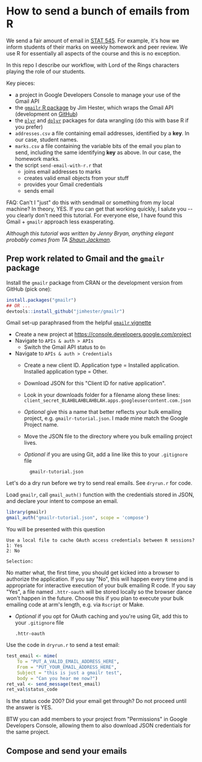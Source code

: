 How to send a bunch of emails from R
=================

We send a fair amount of email in [STAT 545](http://stat545-ubc.github.io). For example, it's how we inform students of their marks on weekly homework and peer review. We use R for essentially all aspects of the course and this is no exception.

In this repo I describe our workflow, with Lord of the Rings characters playing the role of our students.

Key pieces:

  * a project in Google Developers Console to manage your use of the Gmail API
  * the [`gmailr` R package](http://cran.r-project.org/web/packages/gmailr/index.html) by Jim Hester, which wraps the Gmail API (development on [GitHub](https://github.com/jimhester/gmailr))
  * the [`plyr`](http://cran.r-project.org/web/packages/plyr/index.html) and [`dplyr`](http://cran.r-project.org/web/packages/dplyr/index.html) packages for data wrangling (do this with base R if you prefer)
  * `addresses.csv` a file containing email addresses, identified by a __key__. In our case, student names.
  * `marks.csv` a file containing the variable bits of the email you plan to send, including the same identifying __key__ as above.  In our case, the homework marks.
  * the script `send-email-with-r.r` that
    - joins email addresses to marks
    - creates valid email objects from your stuff
    - provides your Gmail credentials
    - sends email
    
FAQ: Can't I "just" do this with sendmail or something from my local machine? In theory, YES. If you can get that working quickly, I salute you -- you clearly don't need this tutorial. For everyone else, I have found this Gmail + `gmailr` approach less exasperating.

*Although this tutorial was written by Jenny Bryan, anything elegant probably comes from TA [Shaun Jackman](http://sjackman.github.io).*

## Prep work related to Gmail and the `gmailr` package

Install the `gmailr` package from CRAN or the development version from GitHub (pick one):

```r
install.packages("gmailr")
## OR ...
devtools::install_github("jimhester/gmailr")
```

Gmail set-up paraphrased from the helpful [`gmailr` vignette](http://cran.r-project.org/web/packages/gmailr/vignettes/sending_messages.html)

- Create a new project at <https://console.developers.google.com/project>
- Navigate to `APIs & auth > APIs`
    - Switch the Gmail API status to `On`
- Navigate to `APIs & auth > Credentials`
    - Create a new client ID. Application type = Installed application. Installed application type = Other.
    - Download JSON for this "Client ID for native application".
    - Look in your downloads folder for a filename along these lines: `client_secret_BLAHBLAHBLAHBLAH.apps.googleusercontent.com.json`
    - *Optional* give this a name that better reflects your bulk emailing project, e.g. `gmailr-tutorial.json`. I made mine match the Google Project name.
    - Move the JSON file to the directory where you bulk emailing project lives.
    - *Optional* if you are using Git, add a line like this to your `.gitignore` file 
    
            gmailr-tutorial.json

Let's do a dry run before we try to send real emails. See `dryrun.r` for code.

Load `gmailr`, call `gmail_auth()` function with the credentials stored in JSON, and declare your intent to compose an email.

```r
library(gmailr)
gmail_auth("gmailr-tutorial.json", scope = 'compose')
```

You will be presented with this question

```
Use a local file to cache OAuth access credentials between R sessions?
1: Yes
2: No

Selection: 
```

No matter what, the first time, you should get kicked into a browser to authorize the application. If you say "No", this will happen every time and is appropriate for interactive execution of your bulk emailing R code. If you say "Yes", a file named `.httr-oauth` will be stored locally so the browser dance won't happen in the future. Choose this if you plan to execute your bulk emailing code at arm's length, e.g. via `Rscript` or Make.

  * *Optional* if you opt for OAuth caching and you're using Git, add this to your `.gitignore` file
  
        .httr-oauth

Use the code in `dryrun.r` to send a test email:

```r
test_email <- mime(
	To = "PUT_A_VALID_EMAIL_ADDRESS_HERE",
	From = "PUT_YOUR_EMAIL_ADDRESS_HERE",
	Subject = "this is just a gmailr test",
	body = "Can you hear me now?")
ret_val <- send_message(test_email)
ret_val$status_code 
```

Is the status code 200? Did your email get through? Do not proceed until the answer is YES.

BTW you can add members to your project from "Permissions" in Google Developers Console, allowing them to also download JSON credentials for the same project.

## Compose and send your emails